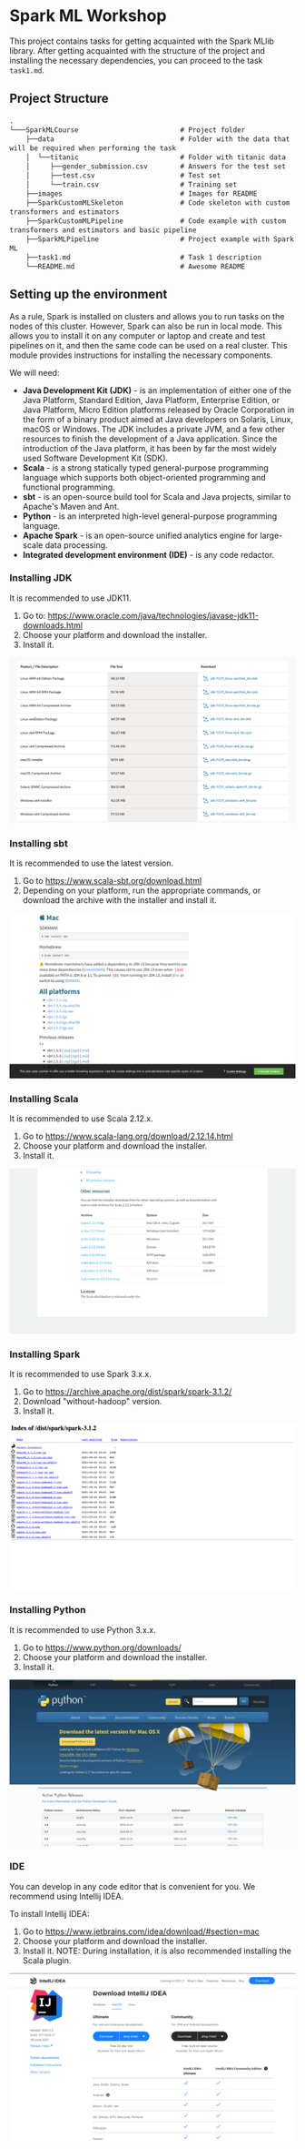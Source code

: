 # Spark ML Workshop

This project contains tasks for getting acquainted with the Spark MLlib library.
After getting acquainted with the structure of the project and installing the necessary dependencies, you can proceed to the task `task1.md`.

## Project Structure

    .
    └───SparkMLCourse                         # Project folder
        ├──data                               # Folder with the data that will be required when performing the task
        │  └──titanic                         # Folder with titanic data
        │     ├──gender_submission.csv        # Answers for the test set
        │     ├──test.csv                     # Test set
        │     └──train.csv                    # Training set
        ├──images                             # Images for README
        ├──SparkCustomMLSkeleton              # Code skeleton with custom transformers and estimators
        ├──SparkCustomMLPipeline              # Code example with custom transformers and estimators and basic pipeline
        ├──SparkMLPipeline                    # Project example with Spark ML
        ├──task1.md                           # Task 1 description
        └──README.md                          # Awesome README

## Setting up the environment

As a rule, Spark is installed on clusters and allows you to run tasks on the nodes of this cluster.
However, Spark can also be run in local mode. This allows you to install it on any computer or laptop and create and test pipelines on it, and then the same code can be used on a real cluster.
This module provides instructions for installing the necessary components.

We will need:
* **Java Development Kit (JDK)** - is an implementation of either one of the Java Platform, Standard Edition, Java Platform, Enterprise Edition, or Java Platform, Micro Edition platforms released by Oracle Corporation in the form of a binary product aimed at Java developers on Solaris, Linux, macOS or Windows.
  The JDK includes a private JVM, and a few other resources to finish the development of a Java application.
  Since the introduction of the Java platform, it has been by far the most widely used Software Development Kit (SDK).
* **Scala** -  is a strong statically typed general-purpose programming language which supports both object-oriented programming and functional programming.
* **sbt** - is an open-source build tool for Scala and Java projects, similar to Apache's Maven and Ant.
* **Python** - is an interpreted high-level general-purpose programming language.
* **Apache Spark** - is an open-source unified analytics engine for large-scale data processing.
* **Integrated development environment (IDE)** - is any code redactor.

### Installing JDK

It is recommended to use JDK11.

1. Go to: https://www.oracle.com/java/technologies/javase-jdk11-downloads.html
2. Choose your platform and download the installer.
3. Install it.

![Alt text](images/readme_img1_jdk.png)

### Installing sbt

It is recommended to use the latest version.

1. Go to https://www.scala-sbt.org/download.html
2. Depending on your platform, run the appropriate commands, or download the archive with the installer and install it.

![Alt text](images/readme_img2_sbt.png)

### Installing Scala

It is recommended to use Scala 2.12.x.

1. Go to https://www.scala-lang.org/download/2.12.14.html
2. Choose your platform and download the installer.
3. Install it.

![Alt text](images/readme_img3_scala.png)

### Installing Spark

It is recommended to use Spark 3.x.x.

1. Go to https://archive.apache.org/dist/spark/spark-3.1.2/
2. Download "without-hadoop" version.
3. Install it.

![Alt text](images/readme_img4_spark.png)

### Installing Python

It is recommended to use Python 3.x.x.

1. Go to https://www.python.org/downloads/
2. Choose your platform and download the installer.
3. Install it.

![Alt text](images/readme_img5_python.png)

### IDE

You can develop in any code editor that is convenient for you.
We recommend using Intellij IDEA.

To install Intellij IDEA:
1. Go to https://www.jetbrains.com/idea/download/#section=mac
2. Choose your platform and download the installer.
3. Install it. NOTE: During installation, it is also recommended installing the Scala plugin.

![Alt text](images/readme_img6_idea.png)
